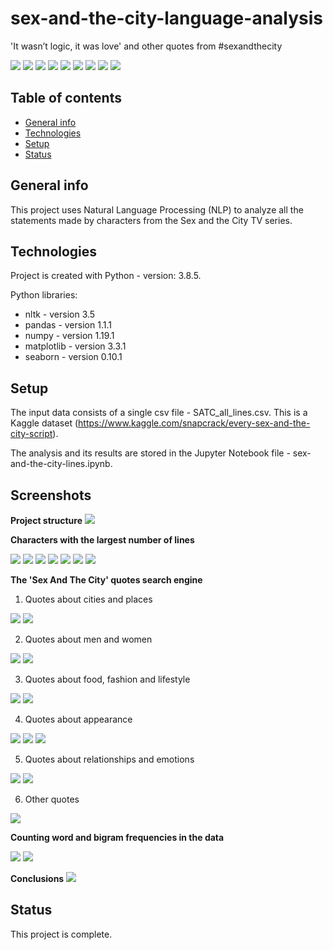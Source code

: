 # sex-and-the-city-language-analysis
'It wasn’t logic, it was love' and other quotes from #sexandthecity

<img src="https://img.shields.io/badge/python-3.8.5 -brightgreen"> <img src='https://img.shields.io/badge/nltk-3.5-blue'> <img src='https://img.shields.io/badge/pandas-1.1.1-blue'> <img src='https://img.shields.io/badge/numpy-1.19.1-blue'> <img src="https://img.shields.io/badge/matplotlib-3.3.1 -blue"> <img src="https://img.shields.io/badge/seaborn-0.10.1 -blue"> <img src="https://img.shields.io/badge/natural-language%20processing-ff69b4"> <img src="https://img.shields.io/badge/text-analysis-ff69b4"> <img src="https://img.shields.io/badge/exploratory-data%20analysis-ff69b4">

 ## Table of contents
* [General info](#general-info)
* [Technologies](#technologies)
* [Setup](#setup)
* [Status](#status)

## General info
This project uses Natural Language Processing (NLP) to analyze all the statements made by characters from the Sex and the City TV series.

## Technologies
Project is created with Python - version: 3.8.5.

Python libraries:
* nltk - version 3.5
* pandas - version 1.1.1
* numpy - version 1.19.1
* matplotlib - version 3.3.1
* seaborn - version 0.10.1
  
## Setup
The input data consists of a single csv file - SATC_all_lines.csv. This is a Kaggle dataset (https://www.kaggle.com/snapcrack/every-sex-and-the-city-script).

The analysis and its results are stored in the Jupyter Notebook file - sex-and-the-city-lines.ipynb. 

## Screenshots

**Project structure**
![](./documentation/table_of_contents.png)

**Characters with the largest number of lines**

![](./documentation/most_talkative_allseasons.png)
![](./documentation/most_talkative_s1.png)
![](./documentation/most_talkative_s2.png)
![](./documentation/most_talkative_s3.png)
![](./documentation/most_talkative_s4.png)
![](./documentation/most_talkative_s5.png)
![](./documentation/most_talkative_s6.png)

**The 'Sex And The City' quotes search engine**

1. Quotes about cities and places

![](./documentation/quotes_ny_carrie.png)
![](./documentation/quotes_starbucks.png)

2. Quotes about men and women 

![](./documentation/quotes_men_carrie.png)
![](./documentation/quotes_women.png)

3. Quotes about food, fashion and lifestyle

![](./documentation/quotes_closet.png)
![](./documentation/quotes_manoloblahnik.png)

4. Quotes about appearance 

![](./documentation/quotes_appearance2.png)
![](./documentation/quotes_beauty.png)
![](./documentation/quotes_braces.png)

5. Quotes about relationships and emotions

![](./documentation/quotes_husband.png)
![](./documentation/quotes_marriage.png)

6. Other quotes

![](./documentation/quotes_other.png)

**Counting word and bigram frequencies in the data**

![](./documentation/top_words_carrie.png)
![](./documentation/top_bigrams_carrie.png)

**Conclusions**
![](./documentation/conclusions.png)

## Status
This project is complete.

